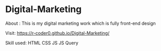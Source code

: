 # Digital-Marketing
About :
This is my digital marketing work which is fully front-end design

Visit: https://r-coder0.github.io/Digital-Marketing/

Skill used:
HTML
CSS
JS
JS Query
